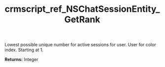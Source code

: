 ﻿---
title: crmscript_ref_NSChatSessionEntity_GetRank
description: Integer NSChatSessionEntity.GetRank()
intellisense: NSChatSessionEntity.GetRank
keywords: NSChatSessionEntity, GetRank
so.topic: reference
---

Lowest possible unique number for active sessions for user. User for color index. Starting at 1.

**Returns:** Integer


